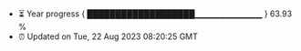 - ⏳ Year progress { ███████████████████▁▁▁▁▁▁▁▁▁▁▁ } 63.93 %
- ⏰ Updated on Tue, 22 Aug 2023 08:20:25 GMT

